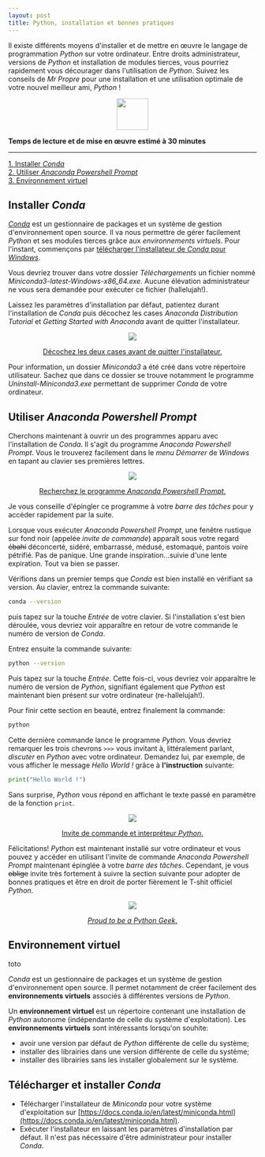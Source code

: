 ```yaml
---
layout: post
title: Python, installation et bonnes pratiques
---
```


Il existe différents moyens d'installer et de mettre en œuvre le langage de programmation *Python* sur votre ordinateur. Entre droits administrateur, versions de *Python* et installation de modules tierces, vous pourriez rapidement vous décourager dans l'utilisation de *Python*. Suivez les conseils de *Mr Propre* pour une installation et une utilisation optimale de votre nouvel meilleur ami, *Python* !

<div align="center">
    <img src="{{site.baseurl}}/assets/images/mr_propre.png" width="64">
</div>

**Temps de lecture et de mise en œuvre estimé à 30 minutes**

---

[1. Installer *Conda*](#installer-conda)  
[2. Utiliser *Anaconda Powershell Prompt*](##utiliser-anaconda-powershell-prompt)  
[3. Environnement virtuel](##environnement-virtuel)  

## Installer *Conda*

[*Conda*](https://docs.conda.io/en/latest/) est un gestionnaire de packages et un système de gestion d'environnement open source. Il va nous permettre de gérer facilement *Python* et ses modules tierces grâce aux *environnements virtuels*. Pour l'instant, commençons par [télécharger l'installateur de *Conda* pour *Windows*](https://repo.anaconda.com/miniconda/Miniconda3-latest-Windows-x86_64.exe).  

Vous devriez trouver dans votre dossier *Téléchargements* un fichier nommé *Miniconda3-latest-Windows-x86_64.exe*. Aucune élévation administrateur ne vous sera demandée pour exécuter ce fichier (hallelujah!).  

Laissez les paramètres d'installation par défaut, patientez durant l'installation de *Conda* puis décochez les cases *Anaconda Distribution Tutorial* et *Getting Started with Anaconda* avant de quitter l'installateur.

<div align="center">
    <img src="{{site.baseurl}}/assets/images/conda_installer.png">
    <p><u>Décochez les deux cases avant de quitter l'installateur.</u></p>
</div>

Pour information, un dossier *Miniconda3* a été créé dans votre répertoire utilisateur. Sachez que dans ce dossier se trouve notamment le programme *Uninstall-Miniconda3.exe* permettant de supprimer *Conda* de votre ordinateur.

## Utiliser *Anaconda Powershell Prompt*

Cherchons maintenant à ouvrir un des programmes apparu avec l'installation de *Conda*. Il s'agit du programme *Anaconda Powershell Prompt*. Vous le trouverez facilement dans le *menu Démarrer* de *Windows* en tapant au clavier ses premières lettres.

<div align="center">
    <img src="{{site.baseurl}}/assets/images/anaconda_powershell_prompt.png">
    <p><u>Recherchez le programme <i>Anaconda Powershell Prompt</i>.</u></p>
</div>

Je vous conseille d'épingler ce programme à votre *barre des tâches* pour y accéder rapidement par la suite.  

Lorsque vous exécuter *Anaconda Powershell Prompt*, une fenêtre rustique sur fond noir (appelée *invite de commande*) apparaît sous votre regard ~~ébahi~~ déconcerté, sidéré, embarrassé, médusé, estomaqué, pantois voire pétrifié. Pas de panique. Une grande inspiration...suivie d'une lente expiration. Tout va bien se passer.  

Vérifions dans un premier temps que *Conda* est bien installé en vérifiant sa version. Au clavier, entrez la commande suivante:

```bash
conda --version
```

puis tapez sur la touche *Entrée* de votre clavier. Si l'installation s'est bien déroulée, vous devriez voir apparaître en retour de votre commande le numéro de version de *Conda*.  

Entrez ensuite la commande suivante:

```bash
python --version
```

Puis tapez sur la touche *Entrée*. Cette fois-ci, vous devriez voir apparaître le numéro de version de *Python*, signifiant également que *Python* est maintenant bien présent sur votre ordinateur (re-hallelujah!).

Pour finir cette section en beauté, entrez finalement la commande:

```bash
python
```

Cette dernière commande lance le programme *Python*. Vous devriez remarquer les trois chevrons ```>>>``` vous invitant à, littéralement parlant, *discuter* en *Python* avec votre ordinateur. Demandez lui, par exemple, de vous afficher le message *Hello World !* grâce à **l'instruction** suivante:

```python
print("Hello World !")
```

Sans surprise, *Python* vous répond en affichant le texte passé en paramètre de la fonction ```print```.  

<div align="center">
    <img src="{{site.baseurl}}/assets/images/hello_world.png">
    <p><u>Invite de commande et interpréteur <i>Python</i>.</u></p>
</div>

Félicitations! *Python* est maintenant installé sur votre ordinateur et vous pouvez y accéder en utilisant l'invite de commande *Anaconda Powershell Prompt* maintenant épinglée à votre *barre des tâches*. Cependant, je vous ~~oblige~~ invite très fortement à suivre la section suivante pour adopter de bonnes pratiques et être en droit de porter fièrement le T-shit officiel *Python*.

<div align="center">
    <img src="{{site.baseurl}}/assets/images/t-shirt.png">
    <p><u><i>Proud to be a <i>Python</i> Geek</i>.</u></p>
</div>

## Environnement virtuel

toto

 *Conda* est un gestionnaire de packages et un système de gestion d'environnement open source. Il permet notamment de créer facilement des **environnements virtuels** associés à différentes versions de *Python*.  

Un **environnement virtuel** est un répertoire contenant une installation de *Python* autonome (indépendante de celle du système d'exploitation). Les **environnements virtuels** sont intéressants lorsqu'on souhite:

- avoir une version par défaut de *Python* différente de celle du système;
- installer des librairies dans une version différente de celle du système;
- installer des librairies sans les installer globalement sur le système.

## Télécharger et installer *Conda*

- Télécharger l'installateur de *Miniconda* pour votre système d'exploitation sur [https://docs.conda.io/en/latest/miniconda.html](https://docs.conda.io/en/latest/miniconda.html).
- Exécuter l'installateur en laissant les paramètres d'installation par défaut. Il n'est pas nécessaire d'être administrateur pour installer *Conda*.


